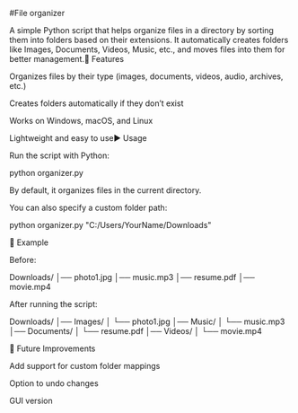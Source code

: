 #File organizer

A simple Python script that helps organize files in a directory by sorting them into folders based on their extensions. It automatically creates folders like Images, Documents, Videos, Music, etc., and moves files into them for better management.🚀 Features

Organizes files by their type (images, documents, videos, audio, archives, etc.)

Creates folders automatically if they don’t exist

Works on Windows, macOS, and Linux

Lightweight and easy to use▶️ Usage

Run the script with Python:

python organizer.py

By default, it organizes files in the current directory.

You can also specify a custom folder path:

python organizer.py "C:/Users/YourName/Downloads"

📂 Example

Before:

Downloads/ │── photo1.jpg │── music.mp3 │── resume.pdf │── movie.mp4

After running the script:

Downloads/ │── Images/ │ └── photo1.jpg │── Music/ │ └── music.mp3 │── Documents/ │ └── resume.pdf │── Videos/ │ └── movie.mp4

🔮 Future Improvements

Add support for custom folder mappings

Option to undo changes

GUI version
